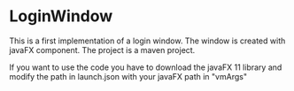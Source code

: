 # LoginWindow
This is a first implementation of a login window.
The window is created with javaFX component. 
The project is a maven project.

If you want to use the code you have to download the javaFX 11 library and modify the path in launch.json with your javaFX path in "vmArgs"

